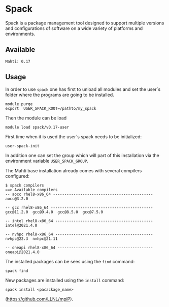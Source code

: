 # Spack

Spack is a package management tool designed to support multiple versions and configurations of software on a wide variety of platforms and environments. 

## Available
    Mahti: 0.17
## Usage 
In order to use `spack` one has first to unload all modules  and set the user´s folder where the programs are going to be installed. 
```
module purge
export  USER_SPACK_ROOT=/pathto/my_spack
```
Then the module can be load 
```
module load spack/v0.17-user
```
First time when it is used the user´s spack needs to be initialized:
```
user-spack-init 
```
In addition one can set the group which will part of this installation via the environment variable `USER_SPACK_GROUP`.

The Mahti base installation already comes with several compilers configured:
```
$ spack compilers
==> Available compilers
-- aocc rhel8-x86_64 --------------------------------------------
aocc@3.2.0

-- gcc rhel8-x86_64 ---------------------------------------------
gcc@11.2.0  gcc@9.4.0  gcc@8.5.0  gcc@7.5.0

-- intel rhel8-x86_64 -------------------------------------------
intel@2021.4.0

-- nvhpc rhel8-x86_64 -------------------------------------------
nvhpc@22.3  nvhpc@21.11

-- oneapi rhel8-x86_64 ------------------------------------------
oneapi@2021.4.0
``` 
The installed packages can be sees using the `find` command:
```
spack find
```
New packages are installed using the `install` command:
```
spack install <pacackage_name>
``` 


(https://github.com/LLNL/mpiP).
